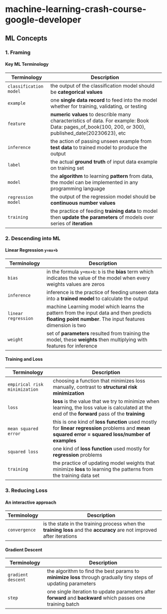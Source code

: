 # machine-learning-crash-course-google-developer
## ML Concepts
### 1. Framing
#### Key ML Terminology
| Terminology | Description |
| --- | --- |
| `classification model` | the output of the classification model should be **categorical values** |
| `example` | one **single data record** to feed into the model whether for training, validating, or testing |
| `feature` | **numeric values** to describle many characteristics of data. For example: Book Data: pages_of_book(100, 200, or 300), published_date(20230623), etc |
| `inference` | the action of passing unseen example from **test data** to trained model to produce the output |
| `label` | the actual **ground truth** of input data example on training set |
| `model` | the **algorithm** to learning **pattern** from data, the model can be implemented in any programming language |
| `regression model` | the output of the regression model should be **continuous number values** |
| `training` | the practice of feeding **training data** to model then **update the parameters** of models over series of **iteration** |


### 2. Descending into ML

#### Linear Regression `y=mx+b`

| Terminology | Description |
| --- | --- |
| `bias` | in the formula `y=mx+b`: `b` is the **bias** term which indicates the value of the model when every weights values are zeros |
| `inference` | inference is the practice of feeding unseen data into a **trained model** to calculate the output |
| `linear regression` | machine Learning model which learns the pattern from the input data and then predicts **floating point number**. The input features dimension is two |
| `weight` | set of **parameters** resulted from training the model, these **weights** then multiplying with features for inference  |

#### Training and Loss

| Terminology | Description |
| --- | --- |
| `empirical risk minimization` | choosing a function that minimizes loss manually, contrast to **structural risk minimization**  |
| `loss` | **loss** is the value that we try to minimize when learning, the loss value is calculated at the end of  the **forward** pass of the **training**|
| `mean squared error` | this is one kind of **loss function** used mostly for **linear regression** problems and **mean squared error = squared loss/number of examples** |
| `squared loss` | one kind of **loss function** used mostly for **regression** problems|
| `training` | the practice of updating model weights that minimize **loss** to learning the patterns from the training data set |


### 3. Reducing Loss

#### An interactive approach
| Terminology | Description |
| --- | --- |
| `convergence` | is the state in the training process when the **training loss** and the **accuracy** are not improved after iterations  |

#### Gradient Descent
| Terminology | Description |
| --- | --- |
| `gradient descent` | the algorithm to find the best params to **minimize loss** through gradually tiny steps of updating parameters |
| `step` | one single iteration to update parameters after **forward** and **backward** which passes one training batch|
